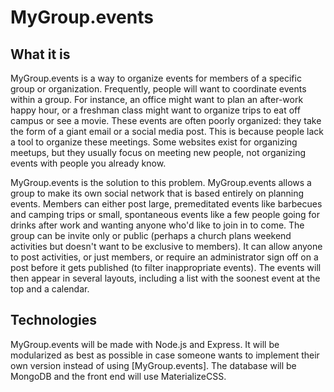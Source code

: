 # MyGroup.events

## What it is

MyGroup.events is a way to organize events for members of a specific group or organization.
Frequently, people will want to coordinate events within a group. For instance, an office might want
to plan an after-work happy hour, or a freshman class might want to organize trips to eat off campus
or see a movie. These events are often poorly organized: they take the form of a giant email or a
social media post. This is because people lack a tool to organize these meetings. Some websites
exist for organizing meetups, but they usually focus on meeting new people, not organizing events
with people you already know. 

MyGroup.events is the solution to this problem. MyGroup.events allows a group to make its own social
network that is based entirely on planning events. Members can either post large, premeditated
events like barbecues and camping trips or small, spontaneous events like a few people going for
drinks after work and wanting anyone who'd like to join in to come. The group can be invite only or
public (perhaps a church plans weekend activities but doesn't want to be exclusive to members). It
can allow anyone to post activities, or just members, or require an administrator sign off on a post
before it gets published (to filter inappropriate events). The events will then appear in several
layouts, including a list with the soonest event at the top and a calendar.

## Technologies

MyGroup.events will be made with Node.js and Express. It will be modularized as best as possible in
case someone wants to implement their own version instead of using [MyGroup.events]. The database
will be MongoDB and the front end will use MaterializeCSS.
